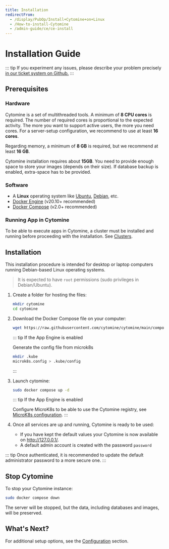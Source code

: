 ```yaml
---
title: Installation
redirectFrom:
  - /display/PubOp/Install+Cytomine+on+Linux
  - /How-to-install-Cytomine
  - /admin-guide/ce/ce-install
---
```


# Installation Guide

::: tip
If you experiment any issues, please describe your problem precisely [in our ticket system on Github.](https://github.com/cytomine/cytomine/issues)
:::

## Prerequisites

### Hardware

Cytomine is a set of multithreaded tools. A minimum of **8 CPU cores** is required. The number of required cores is proportional to the expected activity. The more you want to support active users, the more you need cores. For a server-setup configuration, we recommend to use at least **16 cores**.

Regarding memory, a minimum of **8 GB** is required, but we recommend at least **16 GB**.

Cytomine installation requires about **15GB**. You need to provide enough space to store your images (depends on their size). If database backup is enabled, extra-space has to be provided.

### Software

- A **Linux** operating system like [Ubuntu](https://ubuntu.com/), [Debian](https://www.debian.org/), etc.
- [Docker Engine](https://docs.docker.com/get-docker/) (v20.10+ recommended)
- [Docker Compose](https://docs.docker.com/compose/) (v2.0+ recommended)

### Running App in Cytomine

To be able to execute apps in Cytomine, a cluster must be installed and running before proceeding with the installation. See [Clusters](/admin-guide/clusters/).

## Installation

This installation procedure is intended for desktop or laptop computers running Debian-based Linux operating systems.

> It is expected to have `root` permissions (sudo privileges in Debian/Ubuntu).

1. Create a folder for hosting the files:

   ```bash
   mkdir cytomine
   cd cytomine
   ```

2. Download the Docker Compose file on your computer:

   ```bash
   wget https://raw.githubusercontent.com/cytomine/cytomine/main/compose.yaml
   ```

   ::: tip If the App Engine is enabled

   Generate the config file from microk8s

   ```bash
   mkdir .kube
   microk8s.config > .kube/config
   ```
   :::

3. Launch cytomine:

   ```bash
   sudo docker compose up -d
   ```

   ::: tip If the App Engine is enabled

   Configure MicroK8s to be able to use the Cytomine registry, see [MicroK8s configuration](/admin-guide/clusters/microk8s/configuration.md).
   :::

4. Once all services are up and running, Cytomine is ready to be used:

   - If you have kept the default values your Cytomine is now available on <http://127.0.0.1/>.
   - A default admin account is created with the password `password`

::: tip
Once authenticated, it is recommended to update the default administrator password to a more secure one.
:::

## Stop Cytomine

To stop your Cytomine instance:

```bash
sudo docker compose down
```

The server will be stopped, but the data, including databases and images, will be preserved.

## What's Next?

For additional setup options, see the [Configuration](./configuration.md) section.
